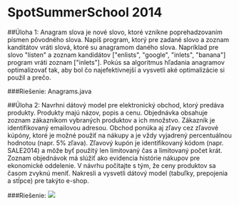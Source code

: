 SpotSummerSchool 2014 
================

##Úloha 1:
Anagram slova je nové slovo, ktoré vznikne poprehadzovaním písmen pôvodného slova.
Napíš program, ktorý pre zadané slovo a zoznam kanditátov vráti slová, ktoré su anagramom daného slova.
Napríklad pre slovo "listen" a zoznam kandidátov ["enlists", "google", "inlets", "banana"] program vráti zoznam ["inlets"].
Pokús sa algoritmus hľadania anagramov optimalizovať tak, aby bol čo najefektívnejší a vysvetli aké optimalizácie si použil a prečo.

###Riešenie: 
 Anagrams.java
 
##Úloha 2:
Navrhni dátový model pre elektronický obchod, ktorý predáva produkty. Produkty majú názov, popis a cenu. Objednávka obsahuje zoznam zákazníkom vybraných produktov a ich množstvo. Zákazník je identifikovaný emailovou adresou. Obchod ponúka aj zľavy cez zľavové kúpóny, ktoré je možné použiť na nákupy a je vždy vyjadrený percentuálnou hodnotou (napr. 5% zľava). Zľavový kupón je identifikovaný kódom (napr. SALE2014) a môže byť použitý len limitovaný čas a limitovaný počet krát. Zoznam objednávok má slúžiť ako evidencia histórie nákupov pre ekonomické oddelenie. V návrhu počítajte s tým, že ceny produktov sa časom zvyknú meniť.
Nakresli a vysvetli dátový model (tabuľky, prepojenia a stĺpce) pre takýto e-shop.

###Riešenie: 
![](https://dl-web.dropbox.com/get/KonvoluciaMPI.png?_subject_uid=55545989&w=AABEy6C-tHs-Fq_cvLqRhPNL1FBZPmDsnIIjAGE11JRDow)
